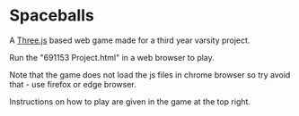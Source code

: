 # Spaceballs

A <a href="threejs.org">Three.js</a> based web game made for a third year varsity project.

Run the "691153 Project.html" in a web browser to play. 

Note that the game does not load the js files in chrome browser so try avoid that - use firefox or edge browser.

Instructions on how to play are given in the game at the top right.
